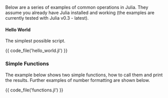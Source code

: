 Below are a series of examples of common operations in Julia. They assume you already have Julia installed and working
(the examples are currently tested with Julia v0.3 - latest).
 
#### Hello World
 
The simplest possible script.
 
{{ code_file('hello_world.jl') }} 

### Simple Functions

The example below shows two simple functions, how to call them and print the results. Further examples of number formatting are shown below.

{{ code_file('functions.jl') }} 
